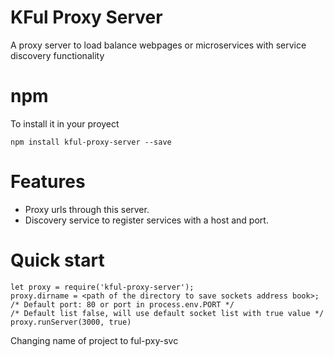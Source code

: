 # KFul Proxy Server
A proxy server to load balance webpages or microservices with service discovery functionality

# npm
To install it in your proyect
```npm
npm install kful-proxy-server --save
```

# Features
* Proxy urls through this server.
* Discovery service to register services with a host and port.

# Quick start
```
let proxy = require('kful-proxy-server');
proxy.dirname = <path of the directory to save sockets address book>;
/* Default port: 80 or port in process.env.PORT */
/* Default list false, will use default socket list with true value */
proxy.runServer(3000, true)
```

Changing name of project to ful-pxy-svc